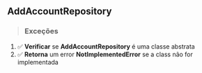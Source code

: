 ## AddAccountRepository

> ### Exceções

1. ✅ **Verificar** se **AddAccountRepository** é uma classe abstrata
2. ✅ **Retorna** um error **NotImplementedError** se a class não for implementada
